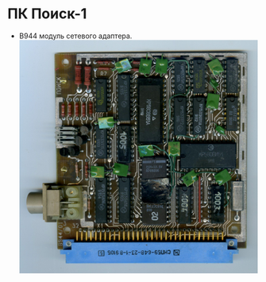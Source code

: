 ПК Поиск-1
============
- B944 модуль сетевого адаптера.
<a href="B944"><img src = "https://github.com/alex-lavrentyev/P1-B944/blob/main/Photos/B944_front.jpg"></a>
